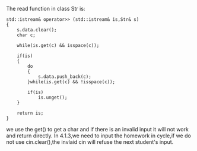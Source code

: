The read function in class Str is:
```
std::istream& operator>> (std::istream& is,Str& s)
{
    s.data.clear();
    char c;

    while(is.get(c) && isspace(c));

    if(is)
    {
        do
        {
            s.data.push_back(c);
        }while(is.get(c) && !isspace(c));

        if(is)
            is.unget();
    }

    return is;
}
```
we use the get() to get a char and if there is an invalid input it will not work and return directly.
In 4.1.3,we need to input the homework in cycle,if we do not use cin.clear(),the invlaid cin will refuse the next student's input.

